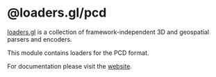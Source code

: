 # @loaders.gl/pcd

[loaders.gl](https://loaders.gl/docs) is a collection of framework-independent 3D and geospatial parsers and encoders.

This module contains loaders for the PCD format.

For documentation please visit the [website](https://loaders.gl).
